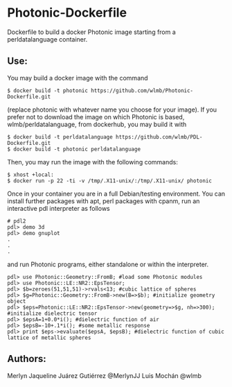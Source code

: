 # Photonic-Dockerfile
Dockerfile to build a docker Photonic image starting from a perldatalanguage container.

## Use:

You may build a docker image with the command

    $ docker build -t photonic https://github.com/wlmb/Photonic-Dockerfile.git

(replace photonic with whatever name you choose for your image).
If you prefer not to download the image on which Photonic is based,
wlmb/perldatalanguage, from dockerhub, you may build it with

    $ docker build -t perldatalanguage https://github.com/wlmb/PDL-Dockerfile.git
    $ docker build -t photonic perldatalanguage

Then, you may run the image with the following commands:

    $ xhost +local:
    $ docker run -p 22 -ti -v /tmp/.X11-unix/:/tmp/.X11-unix/ photonic

Once in your container you are in a full Debian/testing
environment. You can install further packages with apt, perl packages with cpanm,
run an interactive pdl interpreter as follows

    # pdl2
    pdl> demo 3d
    pdl> demo gnuplot
    .
    .
    .

and run Photonic programs, either standalone or within the interpreter.

    pdl> use Photonic::Geometry::FromB; #load some Photonic modules
    pdl> use Photonic::LE::NR2::EpsTensor;
    pdl> $b=zeroes(51,51,51)->rvals<13; #cubic lattice of spheres
    pdl> $g=Photonic::Geometry::FromB->new(B=>$b); #initialize geometry object
    pdl> $eps=Photonic::LE::NR2::EpsTensor->new(geometry=>$g, nh=>300); #initialize dielectric tensor
    pdl> $epsA=1+0.0*i(); #dielectric function of air
    pdl> $epsB=-10+.1*i(); #some metallic response
    pdl> print $eps->evaluate($epsA, $epsB); #dielectric function of cubic lattice of metallic spheres

## Authors:
   Merlyn Jaqueline Juárez Gutiérrez @MerlynJJ
   Luis Mochán  @wlmb